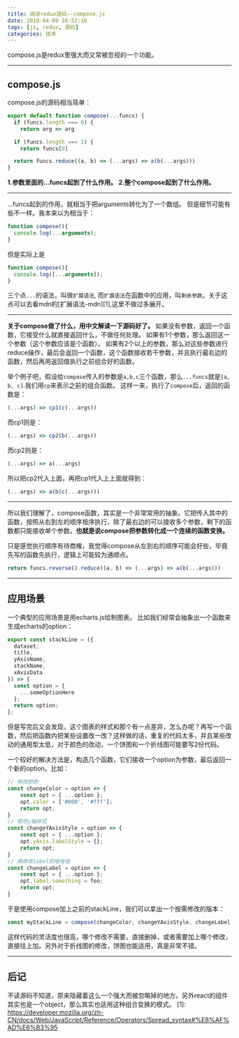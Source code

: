 ```yaml
---
title: 阅读redux源码--compose.js
date: 2018-04-09 16:52:16
tags: [js, redux, 源码]
categories: 技术
---
```

compose.js是redux里强大而又常被忽视的一个功能。
<!-- more -->
---
compose.js
----------
compose.js的源码相当简单：

```javascript
export default function compose(...funcs) {
  if (funcs.length === 0) {
    return arg => arg

  if (funcs.length === 1) {
    return funcs[0]

  return funcs.reduce((a, b) => (...args) => a(b(...args)))
}
```

**1.参数里面的...funcs起到了什么作用。**
**2.整个compose起到了什么作用。**


----------
...funcs起到的作用，就相当于把arguments转化为了一个数组。
但是细节可能有些不一样。我本来以为相当于：

```javascript
function compose(){
  console.log(...arguments);
}
```
 但是实际上是

```javascript
function compose(){
  console.log([...arguments]);
}
```
三个点`...`的语法，叫做`扩展语法`, 而`扩展语法`在函数中的应用，叫`剩余参数`。关于这点可以去看mdn的[扩展语法-mdn][1],这里不做过多展开。


----------
**关于compose做了什么，用中文解读一下源码好了。**
如果没有参数，返回一个函数，它接受什么就直接返回什么，不做任何处理。
如果有1个参数，那么返回这一个参数（这个参数应该是个函数）。
如果有2个以上的参数，那么对这些参数进行reduce操作，最后会返回一个函数，这个函数接收若干参数，并且执行最右边的函数，然后再用返回值执行之前组合好的函数。

举个例子吧，假设给`compose`传入的参数是`a,b,c`三个函数，那么`...funcs`就是`[a, b, c]`.我们用`cp`来表示之前的组合函数。
这样一来，执行了`compose`后，返回的函数是：

```jsx
(...args) => cp1(c(...args))
```
而cp1则是：

```javascript
(...args) => cp2(b(...args))
```
而cp2则是：
```javascript
(...args) => a(...args)
```
所以把cp2代入上面，再把cp1代入上上面就得到：
```javascript
(...args) => a(b(c(...args)))
```

----------
所以我们理解了，compose函数，其实是一个非常常用的抽象。它把传入其中的函数，按照从右到左的顺序按序执行，除了最右边的可以接收多个参数，剩下的函数都只能接收单个参数。**也就是说compose把参数转化成一个连续的函数变换。**

只是感觉执行顺序有待商榷，我觉得compose从左到右的顺序可能会好些，毕竟先写的函数先执行，逻辑上可能较为通顺点。
```javascript
return funcs.reverse().reduce((a, b) => (...args) => a(b(...args)))
```

----------
## 应用场景 ##
一个典型的应用场景是用echarts.js绘制图表。
比如我们经常会抽象出一个函数来生成echarts的option：

```javascript
export const stackLine = ({
  dataset,
  title,
  yAxisName,
  stackName,
  xAxisData
}) => {
  const option = {
    ...someOptionHere
  };
  return option;
};
```

但是写完后又会发现，这个图表的样式和那个有一点差异，怎么办呢？再写一个函数，然后把函数内把某些设置改一改？这样做的话，重复的代码太多，并且某些改动的通用型太低，对于颜色的改动，一个饼图和一个折线图可能要写2份代码。

一个较好的解决方法是，构造几个函数，它们接收一个option为参数，最后返回一个新的option。比如：

```javascript
// 修改颜色
const changeColor = option => {
    const opt = { ...option };
    opt.color = ['#000', '#fff'];
    return opt;
}
// 修改y轴样式
const changeYAxisStyle = option => {
    const opt = { ...option };
    opt.yAxis.labelStyle = {};
    return opt;
}
// 再修改label的啥啥啥
const changeLabel = option => {
    const opt = { ...option };
    opt.label.something = foo;
    return opt;
}
```
于是使用compose加上之前的stackLine，我们可以拿出一个按需修改的版本：

```javascript
const myStackLine = compose(changeColor, changeYAxisStyle, changeLabel ,stackLine)
```

这样代码的灵活度也很高，哪个修改不需要，直接删掉，或者需要加上哪个修改，直接往上加。另外对于折线图的修改，饼图也能适用，真是非常不错。


----------
## 后记 ##
不读源码不知道，原来隐藏着这么一个强大而被忽略掉的地方。另外react的组件其实也是一个object，那么其实也适用这种组合变换的模式。
  [1]: https://developer.mozilla.org/zh-CN/docs/Web/JavaScript/Reference/Operators/Spread_syntax#%E8%AF%AD%E6%B3%95

